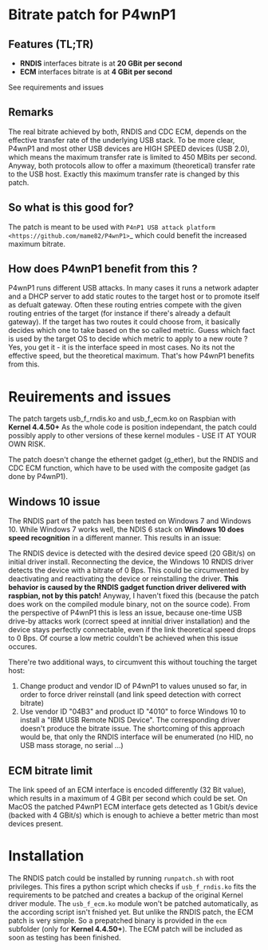 Bitrate patch for P4wnP1
========================

Features (TL;TR)
----------------
* **RNDIS** interfaces bitrate is at **20 GBit per second**
* **ECM** interfaces bitrate is at **4 GBit per second**

See requirements and issues

Remarks
-------

The real bitrate achieved by both, RNDIS and CDC ECM, depends on the effective transfer rate of the underlying USB stack.
To be more clear, P4wnP1 and most other USB devices are HIGH SPEED devices (USB 2.0), which means the maximum transfer rate is limited to 450 MBits per second.
Anyway, both protocols allow to offer a maximum (theoretical) transfer rate to the USB host.
Exactly this maximum transfer rate is changed by this patch.

So what is this good for? 
-------------------------

The patch is meant to be used with `P4nP1 USB attack platform <https://github.com/mame82/P4wnP1>`_ which could benefit the increased maximum bitrate. 

How does P4wnP1 benefit from this ?
-----------------------------------

P4wnP1 runs different USB attacks. In many cases it runs a network adapter and a DHCP server to add static routes to the target host or to promote itself as defualt gateway. Often these routing entries compete with the given routing entries of the target (for instance if there's already a default gateway). If the target has two routes it could choose from, it basically decides which one to take based on the so called metric. Guess which fact is used by the target OS to decide which metric to apply to a new route ? Yes, you get it - it is the interface speed in most cases. No its not the effective speed, but the theoretical maximum. That's how P4wnP1 benefits from this.

Reuirements and issues
======================

The patch targets usb_f_rndis.ko and usb_f_ecm.ko on Raspbian with **Kernel 4.4.50+**
As the whole code is position independant, the patch could possibly apply to other versions of these kernel modules - USE IT AT YOUR OWN RISK.

The patch doesn't change the ethernet gadget (g_ether), but the RNDIS and CDC ECM function, which have to be used with the composite gadget (as done by P4wnP1).

Windows 10 issue
----------------

The RNDIS part of the patch has been tested on Windows 7 and Windows 10. While Windows 7 works well, the NDIS 6 stack on **Windows 10 does speed recognition** in a different manner. This results in an issue:

The RNDIS device is detected with the desired device speed (20 GBit/s) on initial driver install. Reconnecting the device, the Windows 10 RNDIS driver detects the device with a bitrate of 0 Bps. This could be circumvented by deactivating and reactivating the device or reinstalling the driver. **This behavior is caused by the RNDIS gadget function driver delivered with raspbian, not by this patch!** Anyway, I haven't fixed this (because the patch does work on the compiled module binary, not on the source code). 
From the perspective of P4wnP1 this is less an issue, because one-time USB drive-by attacks work (correct speed at innitial driver installation) and the device stays perfectly connectable, even if the link theoretical speed drops to 0 Bps. Of course a low metric couldn't be achieved when this issue occures.

There're two additional ways, to circumvent this without touching the target host:
1) Change product and vendor ID of P4wnP1 to values unused so far, in order to force driver reinstall (and link speed detection with correct bitrate) 
2) Use vendor ID "04B3" and product ID "4010" to force Windows 10 to install a "IBM USB Remote NDIS Device". The corresponding driver doesn't produce the bitrate issue. The shortcoming of this approach would be, that only the RNDIS interface will be enumerated (no HID, no USB mass storage, no serial ...)

ECM bitrate limit
-----------------

The link speed of an ECM interface is encoded differently (32 Bit value), which results in a maximum of 4 GBit per second which could be set. On MacOS the patched P4wnP1 ECM interface gets detected as 1 Gbit/s device (backed with 4 GBit/s) which is enough to achieve a better metric than most devices present.

Installation
============

The RNDIS patch could be installed by running ``runpatch.sh`` with root privileges. This fires a python script which checks if ``usb_f_rndis.ko`` fits the requirements to be patched and creates a backup of the original Kernel driver module. The ``usb_f_ecm.ko`` module won't be patched automatically, as the according script isn't fnished yet. But unlike the RNDIS patch, the ECM patch is very simple. So a prepatched binary is provided in the ``ecm`` subfolder (only for **Kernel 4.4.50+**). The ECM patch will be included as soon as testing has been finished.



